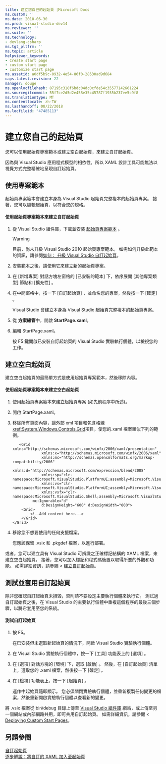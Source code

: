 ```yaml
---
title: 建立您自己的起始頁 |Microsoft Docs
ms.custom: ''
ms.date: 2018-06-30
ms.prod: visual-studio-dev14
ms.reviewer: ''
ms.suite: ''
ms.technology:
- devlang-csharp
ms.tgt_pltfrm: ''
ms.topic: article
helpviewer_keywords:
- Create start page
- custom start page
- customize start page
ms.assetid: a0df5b9c-0932-4e54-86f0-28530ad9d684
caps.latest.revision: 22
manager: douge
ms.openlocfilehash: 87195c318f6bdc04dc0cfde54c35577142661224
ms.sourcegitcommit: 55f7ce2d5d2e458e35c45787f1935b237ee5c9f8
ms.translationtype: MT
ms.contentlocale: zh-TW
ms.lasthandoff: 08/22/2018
ms.locfileid: "47485113"
---
```

# <a name="creating-your-own-start-page"></a>建立您自己的起始頁
您可以使用起始頁專案範本或建立空白起始頁，來建立自訂起始頁。  
  
 因為與 Visual Studio 應用程式模型的相依性，所以 XAML 設計工具可能無法以視覺方式完整精確地呈現自訂起始頁。  
  
## <a name="using-the-project-template"></a>使用專案範本  
 起始頁專案範本會建立本身為 Visual Studio 起始頁完整複本的起始頁專案。 接著，您可以編輯起始頁，以符合您的規格。  
  
#### <a name="to-create-a-custom-start-page-by-using-the-start-page-project-template"></a>使用起始頁專案範本來建立自訂起始頁  
  
1.  從 Visual Studio 組件庫，下載並安裝 [起始頁專案範本](http://go.microsoft.com/fwlink/?LinkId=186204) 。  
  
    > [!WARNING]
    >  目前，尚未升級 Visual Studio 2010 起始頁專案範本。 如需如何升級此範本的資訊，請參閱[如何： 升級 Visual Studio 自訂起始頁](../misc/how-to-upgrade-a-visual-studio-custom-start-page.md)。  
  
2.  安裝範本之後，請使用它來建立新的起始頁專案。  
  
3.  在 [新增專案] 對話方塊左窗格的 [已安裝的範本] 下，依序展開 [其他專案類型]  節點和 [擴充性] 。  
  
4.  在中間窗格中，按一下 [自訂起始頁] ，並命名您的專案，然後按一下 [確定] 。  
  
     Visual Studio 會建立本身為 Visual Studio 起始頁完整複本的起始頁專案。  
  
5.  從 **方案總管**中，開啟 **StartPage.xaml**。  
  
6.  編輯 StartPage.xaml。  
  
     按 F5 鍵開啟已安裝自訂起始頁的 Visual Studio 實驗執行個體，以檢視您的工作。  
  
## <a name="creating-a-blank-start-page"></a>建立空白起始頁  
 建立空白起始頁的最簡單方式是使用起始頁專案範本，然後移除內容。  
  
#### <a name="to-create-a-blank-start-page-by-using-the-start-page-project-template"></a>使用起始頁專案範本來建立空白起始頁  
  
1.  使用起始頁專案範本來建立起始頁專案 (如先前程序中所述)。  
  
2.  開啟 StartPage.xaml。  
  
3.  移除所有頁面內容，讓外部 xml 項目和包含格線<xref:System.Windows.Controls.Grid>項目，使您的.xaml 檔案類似下列的範例。  
  
    ```xaml
       <Grid xmlns="http://schemas.microsoft.com/winfx/2006/xaml/presentation"
                 xmlns:x="http://schemas.microsoft.com/winfx/2006/xaml"
                 xmlns:mc="http://schemas.openxmlformats.org/markup-compatibility/2006" 
                 xmlns:d="http://schemas.microsoft.com/expression/blend/2008" 
                 xmlns:sp="clr-namespace:Microsoft.VisualStudio.PlatformUI;assembly=Microsoft.VisualStudio.Shell.StartPage"
                 xmlns:vs="clr-namespace:Microsoft.VisualStudio.PlatformUI;assembly=Microsoft.VisualStudio.Shell.10.0"
                 xmlns:vsfx="clr-namespace:Microsoft.VisualStudio.Shell;assembly=Microsoft.VisualStudio.Shell.10.0"
             mc:Ignorable="d" 
                 d:DesignHeight="600" d:DesignWidth="800">
        <Grid>
            <!--Add content here.-->
        </Grid>
    </Grid>
    ```
      
4.  移除您不想要使用的任何支援檔案。  
  
     您應該保留 .vsix 和 .pkgdef 檔案，以進行部署。  
  
 或者，您可以建立具有 Visual Studio 可辨識之正確標記結構的 XAML 檔案，來建立空白起始頁。 接著，您可以加入標記和程式碼後置以取得所要的外觀和功能。 如需詳細資訊，請參閱 <<c0> [ 建立自訂起始頁](../extensibility/creating-a-custom-start-page.md)。  
  
## <a name="testing-and-applying-the-custom-start-page"></a>測試並套用自訂起始頁  
 除非您確認自訂起始頁未損毀，否則請不要設定主要執行個體來執行它。 測試過自訂起始頁之後，在 Visual Studio 的主要執行個體中重複這個程序的最後三個步驟，以將它套用至您的系統。  
  
#### <a name="to-test-a-custom-start-page"></a>測試自訂起始頁  
  
1.  按 F5。  
  
     在已安裝但未選取新起始頁的情況下，開啟 Visual Studio 實驗執行個體。  
  
2.  在 Visual Studio 實驗執行個體中，按一下 [工具]  功能表上的 [選項] 。  
  
3.  在 [選項]  對話方塊的 [環境] 下，選取 [啟動] 。 然後，在 [自訂起始頁]  清單上，選取您的 .xaml 檔案，然後按一下 [確定] 。  
  
4.  在 [檢視]  功能表上，按一下 [起始頁] 。  
  
     運作中起始頁隨即顯示。 您必須關閉實驗執行個體，並重新複製任何變更的檔案，然後重新開啟實驗執行個體以查看新的變更。  
  
 將 .vsix 檔案從 bin\debug 目錄上傳至 [Visual Studio 組件庫](http://go.microsoft.com/fwlink/?LinkID=123847) 網站，或上傳至另一個網站或內部網路共用，即可共用自訂起始頁。 如需詳細資訊，請參閱 < [Deploying Custom Start Pages](../extensibility/deploying-custom-start-pages.md)。  
  
## <a name="see-also"></a>另請參閱  
 [自訂起始頁](../ide/customizing-the-start-page-for-visual-studio.md)   
 [逐步解說︰將自訂的 XAML 加入至起始頁](../extensibility/walkthrough-adding-custom-xaml-to-the-start-page.md)